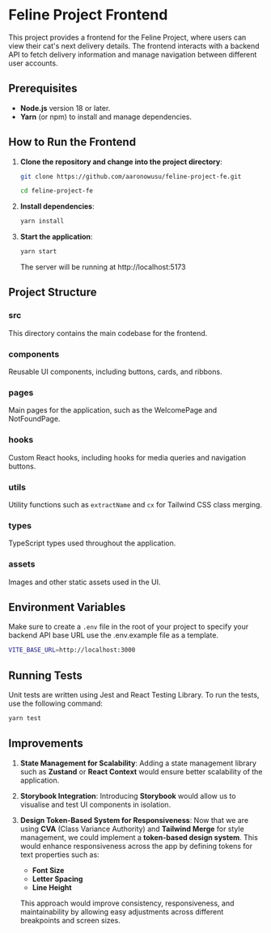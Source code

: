 # Feline Project Frontend

This project provides a frontend for the Feline Project, where users can view their cat's next delivery details. The frontend interacts with a backend API to fetch delivery information and manage navigation between different user accounts.

## Prerequisites

- **Node.js** version 18 or later.
- **Yarn** (or npm) to install and manage dependencies.

## How to Run the Frontend

1. **Clone the repository and change into the project directory**:

   ```bash
   git clone https://github.com/aaronowusu/feline-project-fe.git

   cd feline-project-fe
   ```

2. **Install dependencies**:

   ```bash
   yarn install
   ```

3. **Start the application**:
   ```bash
   yarn start
   ```
   The server will be running at http://localhost:5173

## Project Structure

  ### **src**
  This directory contains the main codebase for the frontend.

  ### **components**
  Reusable UI components, including buttons, cards, and ribbons.

  ### **pages**
  Main pages for the application, such as the WelcomePage and NotFoundPage.

  ### **hooks**
  Custom React hooks, including hooks for media queries and navigation buttons.

  ### **utils**
  Utility functions such as `extractName` and `cx` for Tailwind CSS class merging.

  ### **types**
  TypeScript types used throughout the application.

  ### **assets**
  Images and other static assets used in the UI.

## Environment Variables

Make sure to create a `.env` file in the root of your project to specify your backend API base URL use the .env.example file as a template.

```bash
VITE_BASE_URL=http://localhost:3000

```

## Running Tests
Unit tests are written using Jest and React Testing Library. To run the tests, use the following command:

```bash
yarn test
```

## Improvements

1. **State Management for Scalability**:
   Adding a state management library such as **Zustand** or **React Context** would ensure better scalability of the application.

2. **Storybook Integration**:
   Introducing **Storybook** would allow us to visualise and test UI components in isolation.

3. **Design Token-Based System for Responsiveness**:
   Now that we are using **CVA** (Class Variance Authority) and **Tailwind Merge** for style management, we could implement a **token-based design system**. This would enhance responsiveness across the app by defining tokens for text properties such as:
   
   - **Font Size**
   - **Letter Spacing**
   - **Line Height**
   
   This approach would improve consistency, responsiveness, and maintainability by allowing easy adjustments across different breakpoints and screen sizes.

